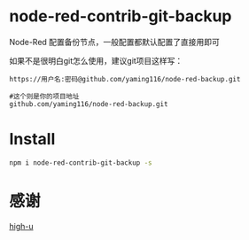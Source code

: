# node-red-contrib-git-backup

Node-Red 配置备份节点，一般配置都默认配置了直接用即可

如果不是很明白git怎么使用，建议git项目这样写：

```
https://用户名:密码@github.com/yaming116/node-red-backup.git

#这个则是你的项目地址
github.com/yaming116/node-red-backup.git
```

# Install

```bash
npm i node-red-contrib-git-backup -s
```


# 感谢

[high-u](https://github.com/high-u/node-red-contrib-git-nodes)

